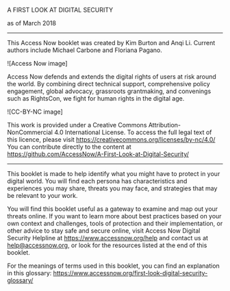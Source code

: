 A FIRST LOOK AT DIGITAL SECURITY

as of March 2018

--------------

This Access Now booklet was created by Kim Burton and Anqi Li. Current authors include Michael Carbone and Floriana Pagano.

![Access Now image]

Access Now defends and extends the digital rights of users at risk around the world. By combining direct technical support, comprehensive policy engagement, global advocacy, grassroots grantmaking, and convenings such as RightsCon, we fight for human rights in the digital age.

![CC-BY-NC image]

This work is provided under a Creative Commons Attribution-NonCommercial 4.0 International License. To access the full legal text of this licence, please visit https://creativecommons.org/licenses/by-nc/4.0/ You can contribute directly to the content at https://github.com/AccessNow/A-First-Look-at-Digital-Security/

--------------

This booklet is made to help identify what you might have to protect in your digital world. You will find each persona has characteristics and experiences you may share, threats you may face, and strategies that may be relevant to your work.

You will find this booklet useful as a gateway to examine and map out your threats online. If you want to learn more about best practices based on your own context and challenges, tools of protection and their implementation, or other advice to stay safe and secure online, visit Access Now Digital Security Helpline at https://www.accessnow.org/help and contact us at help@accessnow.org, or look for the resources listed at the end of this booklet.

For the meanings of terms used in this booklet, you can find an explanation in this glossary: https://www.accessnow.org/first-look-digital-security-glossary/
